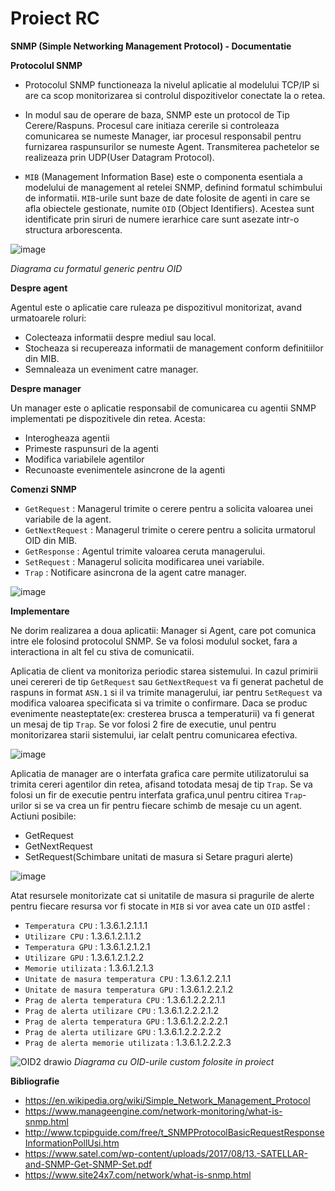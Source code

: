 # Proiect RC
**SNMP (Simple Networking Management Protocol) - Documentatie**

**Protocolul SNMP**

- Protocolul SNMP functioneaza la nivelul aplicatie al modelului TCP/IP si are ca scop monitorizarea si controlul dispozitivelor conectate la o retea. 

- In modul sau de operare de baza, SNMP este un protocol de Tip Cerere/Raspuns. Procesul care initiaza cererile si controleaza comunicarea se numeste Manager, iar procesul responsabil pentru furnizarea raspunsurilor se numeste Agent. Transmiterea pachetelor se realizeaza prin UDP(User Datagram Protocol).

- `MIB` (Management Information Base) este o componenta esentiala a modelului de management al retelei SNMP, definind formatul schimbului de informatii. `MIB`-urile sunt baze de date folosite de agenti in care se afla obiectele gestionate, numite `OID` (Object Identifiers). Acestea sunt identificate prin siruri de numere ierarhice care sunt asezate intr-o structura arborescenta.

![image](https://github.com/user-attachments/assets/185be542-d627-4285-b817-b8a97ee7b483)

  *Diagrama cu formatul generic pentru OID*


**Despre agent**

Agentul este o aplicatie care ruleaza pe dispozitivul monitorizat, avand urmatoarele roluri:
- Colecteaza informatii despre mediul sau local.
- Stocheaza si recupereaza informatii de management conform definitiilor din MIB.
- Semnaleaza un eveniment catre manager.

**Despre manager**

Un manager este o aplicatie responsabil de comunicarea cu agentii SNMP implementati pe dispozitivele din retea. Acesta:
- Interogheaza agentii
- Primeste raspunsuri de la agenti
- Modifica variabilele agentilor
- Recunoaste evenimentele asincrone de la agenti

**Comenzi SNMP**
- `GetRequest` : Managerul trimite o cerere pentru a solicita valoarea unei variabile de la agent.
- `GetNextRequest` : Managerul trimite o cerere pentru a solicita urmatorul OID din MIB.
- `GetResponse` : Agentul trimite valoarea ceruta managerului.
- `SetRequest` : Managerul solicita modificarea unei variabile.
- `Trap` : Notificare asincrona de la agent catre manager.

![image](https://github.com/user-attachments/assets/f8ff02ca-e83e-4e27-ba7c-d553865cf4cd)


**Implementare**

Ne dorim realizarea a doua aplicatii: Manager si Agent, care pot comunica intre ele folosind protocolul SNMP. Se va folosi modulul socket, fara a interactiona in alt fel cu stiva de comunicatii.

Aplicatia de client va monitoriza periodic starea sistemului. In cazul primirii unei cerereri de tip `GetRequest` sau `GetNextRequest` va fi generat pachetul de raspuns in format `ASN.1` si il va trimite managerului, iar pentru `SetRequest` va modifica valoarea specificata si va trimite o confirmare. Daca se produc evenimente neasteptate(ex: cresterea brusca a temperaturii) va fi generat un mesaj de tip `Trap`. Se vor folosi 2 fire de executie, unul pentru monitorizarea starii sistemului, iar celalt pentru comunicarea efectiva.

![image](https://github.com/user-attachments/assets/86ea98ce-02ba-4ccf-b7cb-9da2d1bd98f0)

Aplicatia de manager are o interfata grafica care permite utilizatorului sa trimita cereri agentilor din retea, afisand totodata mesaj de tip `Trap`. Se va folosi un fir de executie pentru interfata grafica,unul pentru citirea `Trap`-urilor si se va crea un fir pentru fiecare schimb de mesaje cu un agent.
Actiuni posibile:
- GetRequest
- GetNextRequest
- SetRequest(Schimbare unitati de masura si Setare praguri alerte)

![image](https://github.com/user-attachments/assets/ad5f4b09-f895-412d-90a4-5623dab30061)

Atat resursele monitorizate cat si unitatile de masura si pragurile de alerte pentru fiecare resursa vor fi stocate in `MIB` si vor avea cate un `OID` astfel :
- `Temperatura CPU` : 1.3.6.1.2.1.1.1
- `Utilizare CPU` : 1.3.6.1.2.1.1.2
- `Temperatura GPU` : 1.3.6.1.2.1.2.1
- `Utilizare GPU` : 1.3.6.1.2.1.2.2
- `Memorie utilizata` : 1.3.6.1.2.1.3
- `Unitate de masura temperatura CPU` : 1.3.6.1.2.2.1.1
- `Unitate de masura temperatura GPU` : 1.3.6.1.2.2.1.2
- `Prag de alerta temperatura CPU` : 1.3.6.1.2.2.2.1.1
- `Prag de alerta utilizare CPU` : 1.3.6.1.2.2.2.1.2
- `Prag de alerta temperatura GPU` : 1.3.6.1.2.2.2.2.1
- `Prag de alerta utilizare GPU` : 1.3.6.1.2.2.2.2.2
- `Prag de alerta memorie utilizata` : 1.3.6.1.2.2.2.3

![OID2 drawio](https://github.com/user-attachments/assets/0befa480-c427-4027-92e6-bf8bb384f8a2)
  *Diagrama cu OID-urile custom folosite in proiect*


**Bibliografie**
- https://en.wikipedia.org/wiki/Simple_Network_Management_Protocol
- https://www.manageengine.com/network-monitoring/what-is-snmp.html
- http://www.tcpipguide.com/free/t_SNMPProtocolBasicRequestResponseInformationPollUsi.htm
- https://www.satel.com/wp-content/uploads/2017/08/13.-SATELLAR-and-SNMP-Get-SNMP-Set.pdf
- https://www.site24x7.com/network/what-is-snmp.html
